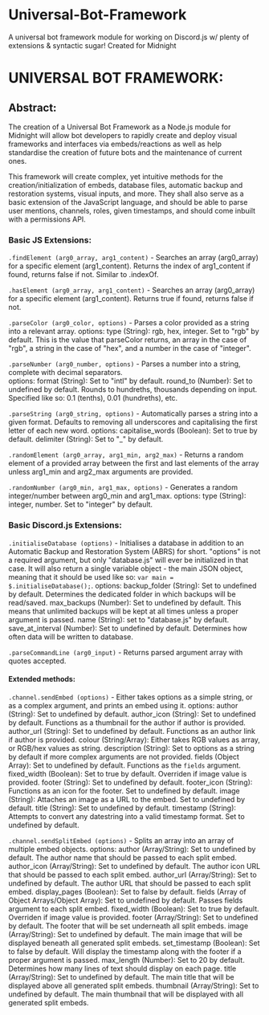 # Universal-Bot-Framework
 A universal bot framework module for working on Discord.js w/ plenty of extensions & syntactic sugar! Created for Midnight

# UNIVERSAL BOT FRAMEWORK:

## Abstract:

 The creation of a Universal Bot Framework as a Node.js module for Midnight will allow bot developers to rapidly create and deploy visual frameworks and interfaces via embeds/reactions as well as help standardise the creation of future bots and the maintenance of current ones.

 This framework will create complex, yet intuitive methods for the creation/initialization of embeds, database files, automatic backup and restoration systems, visual inputs, and more. They shall also serve as a basic extension of the JavaScript language, and should be able to parse user mentions, channels, roles, given timestamps, and should come inbuilt with a permissions API.

### Basic JS Extensions:

 `.findElement (arg0_array, arg1_content)` - Searches an array (arg0_array) for a specific element (arg1_content). Returns the index of arg1_content if found, returns false if not. Similar to .indexOf.

 `.hasElement (arg0_array, arg1_content)` - Searches an array (arg0_array) for a specific element (arg1_content). Returns true if found, returns false if not.

 `.parseColor (arg0_color, options)` - Parses a color provided as a string into a relevant array.
 options:
  type (String): rgb, hex, integer. Set to "rgb" by default. This is the value that parseColor returns, an array in the case of "rgb", a string in the case of "hex", and a number in the case of "integer".

 `.parseNumber (arg0_number, options)` - Parses a number into a string, complete with decimal separators.  
 options:
  format (String): Set to "intl" by default.
  round_to (Number): Set to undefined by default. Rounds to hundreths, thousands depending on input. Specified like so: 0.1 (tenths), 0.01 (hundreths), etc.

 `.parseString (arg0_string, options)` - Automatically parses a string into a given format. Defaults to removing all underscores and capitalising the first letter of each new word.
 options:
  capitalise_words (Boolean): Set to true by default.
  delimiter (String): Set to "_" by default.

 `.randomElement (arg0_array, arg1_min, arg2_max)` - Returns a random element of a provided array between the first and last elements of the array unless arg1_min and arg2_max arguments are provided.

 `.randomNumber (arg0_min, arg1_max, options)` - Generates a random integer/number between arg0_min and arg1_max.
 options:
  type (String): integer, number. Set to "integer" by default.

 ### Basic Discord.js Extensions:

 `.initialiseDatabase (options)` - Initialises a database in addition to an Automatic Backup and Restoration System (ABRS) for short. "options" is not a required argument, but only "database.js" will ever be initialized in that case. It will also return a single variable object - the main JSON object, meaning that it should be used like so: `var main = $.initialiseDatabase();`.
 options:
  backup_folder (String): Set to undefined by default. Determines the dedicated folder in which backups will be read/saved.
  max_backups (Number): Set to undefined by default. This means that unlimited backups will be kept at all times unless a proper argument is passed.
  name (String): set to "database.js" by default.
  save_at_interval (Number): Set to undefined by default. Determines how often data will be written to database.

 `.parseCommandLine (arg0_input)` - Returns parsed argument array with quotes accepted.

 #### Extended methods:
 `.channel.sendEmbed (options)` - Either takes options as a simple string, or as a complex argument, and prints an embed using it.
 options:
  author (String): Set to undefined by default.
  author_icon (String): Set to undefined by default. Functions as a thumbnail for the author if author is provided.
  author_url (String): Set to undefined by default. Functions as an author link if author is provided.
  colour (String/Array): Either takes RGB values as array, or RGB/hex values as string.
  description (String): Set to options as a string by default if more complex arguments are not provided.
  fields (Object Array): Set to undefined by default. Functions as the `fields` argument.
  fixed_width (Boolean): Set to true by default. Overriden if image value is provided.
  footer (String): Set to undefined by default.
  footer_icon (String): Functions as an icon for the footer. Set to undefined by default.
  image (String): Attaches an image as a URL to the embed. Set to undefined by default.
  title (String): Set to undefined by default.
  timestamp (String): Attempts to convert any datestring into a valid timestamp format. Set to undefined by default.

 `.channel.sendSplitEmbed (options)` - Splits an array into an array of multiple embed objects.
 options:
  author (Array/String): Set to undefined by default. The author name that should be passed to each split embed.
  author_icon (Array/String): Set to undefined by default. The author icon URL that should be passed to each split embed.
  author_url (Array/String): Set to undefined by default. The author URL that should be passed to each split embed.
  display_pages (Boolean): Set to false by default.
  fields (Array of Object Arrays/Object Array): Set to undefined by default. Passes fields argument to each split embed.
  fixed_width (Boolean): Set to true by default. Overriden if image value is provided.
  footer (Array/String): Set to undefined by default. The footer that will be set underneath all split embeds.
  image (Array/String): Set to undefined by default. The main image that will be displayed beneath all generated split embeds.
  set_timestamp (Boolean): Set to false by default. Will display the timestamp along with the footer if a proper argument is passed.
  max_length (Number): Set to 20 by default. Determines how many lines of text should display on each page.
  title (Array/String): Set to undefined by default. The main title that will be displayed above all generated split embeds.
  thumbnail (Array/String): Set to undefined by default. The main thumbnail that will be displayed with all generated split embeds.
